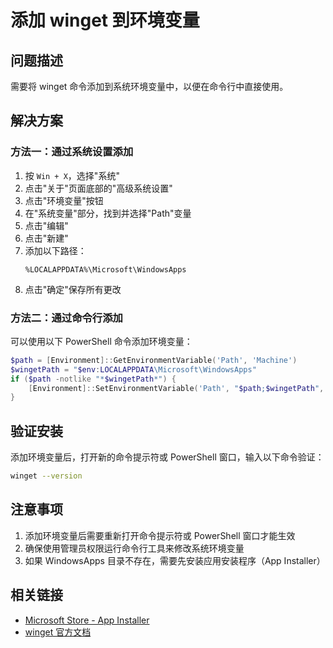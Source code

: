# 添加 winget 到环境变量

## 问题描述
需要将 winget 命令添加到系统环境变量中，以便在命令行中直接使用。

## 解决方案

### 方法一：通过系统设置添加
1. 按 `Win + X`，选择"系统"
2. 点击"关于"页面底部的"高级系统设置"
3. 点击"环境变量"按钮
4. 在"系统变量"部分，找到并选择"Path"变量
5. 点击"编辑"
6. 点击"新建"
7. 添加以下路径：
   ```
   %LOCALAPPDATA%\Microsoft\WindowsApps
   ```
8. 点击"确定"保存所有更改

### 方法二：通过命令行添加
可以使用以下 PowerShell 命令添加环境变量：
```powershell
$path = [Environment]::GetEnvironmentVariable('Path', 'Machine')
$wingetPath = "$env:LOCALAPPDATA\Microsoft\WindowsApps"
if ($path -notlike "*$wingetPath*") {
    [Environment]::SetEnvironmentVariable('Path', "$path;$wingetPath", 'Machine')
}
```

## 验证安装
添加环境变量后，打开新的命令提示符或 PowerShell 窗口，输入以下命令验证：
```bash
winget --version
```

## 注意事项
1. 添加环境变量后需要重新打开命令提示符或 PowerShell 窗口才能生效
2. 确保使用管理员权限运行命令行工具来修改系统环境变量
3. 如果 WindowsApps 目录不存在，需要先安装应用安装程序（App Installer）

## 相关链接
- [Microsoft Store - App Installer](https://www.microsoft.com/store/productId/9NBLGGH4NNS1)
- [winget 官方文档](https://docs.microsoft.com/windows/package-manager/winget/)
